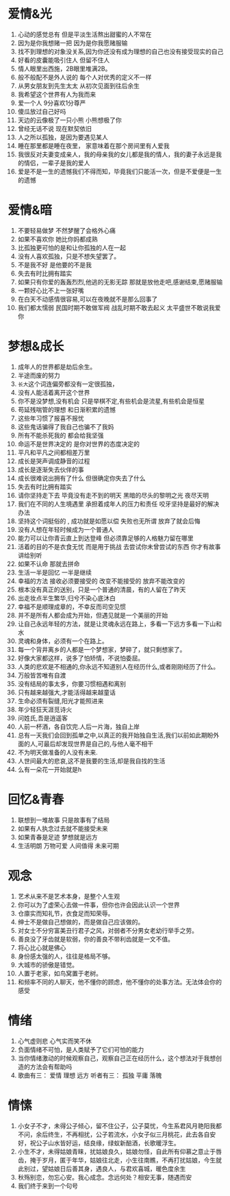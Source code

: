 # 爱情&光
1. 心动的感觉总有 但是平淡生活熬出甜蜜的人不常在
2. 因为是你我想赌一把 因为是你我愿赌服输
3. 找不到理想的对象没关系,因为你还没有成为理想的自己也没有接受现实的自己
4. 好看的皮囊能吸引住人 但留不住人
5. 情人眼里出西施，2B眼里堆满2B。
6. 般不般配不是外人说的 每个人对优秀的定义不一样
7. 从男女朋友到先生太太 从初次见面到往后余生
8. 我希望这个世界有人为我而来
9. 爱一个人 9分喜欢1分尊严
10. 傻瓜放过自己好吗
11. 天边的云像极了一只小熊 小熊想极了你
12. 曾经无话不说 现在默契依旧
13. 人之所以孤独，是因为要遇见某人
14. 睡在那里都是睡在夜里， 家意味着在那个房间里有人爱我
15. 我很反对夫妻变成亲人，我的母亲我的女儿都是我的情人，我的妻子永远是我的情侣，一辈子是我的爱人
16. 爱是不是一生的遗憾我们不得而知，毕竟我们只能活一次，但是不爱便是一生的遗憾


# 爱情&暗
1. 不要轻易做梦 不然梦醒了会格外心痛
2. 如果不喜欢你 她比你妈都成熟
3. 比孤独更可怕的是和让你孤独的人在一起
4. 没有人喜欢孤独，只是不想失望罢了。
5. 不是我不好 是他要的不是我
6. 失去有时比拥有踏实
7. 如果只有你爱的轰轰烈烈,他逃的无影无踪 那就是放他走吧,感谢结束,愿赌服输
8. 一颗好心比不上一张好嘴
9. 在白天不动感情很容易,可以在夜晚就不是那么回事了
10. 我们都太懦弱 民国时期不敢做军阀 战乱时期不敢去起义 太平盛世不敢说我爱你


# 梦想&成长
1. 成年人的世界都是劫后余生。
2. 半途而废的努力
3. `长大`这个词连偏旁都没有一定很孤独，
4. 没有人能活着离开这个世界
5. 你不是没梦想,没有机会 只是举棋不定,有些机会是流星,有些机会是恒星
6. 苟延残喘管的理想 和日渐积累的遗憾
7. 这些年习惯了报喜不报忧
8. 这些鬼话骗得了我自己也骗不了我妈
9. 所有不能杀死我的 都会给我坚强
10. 命运不是世界决定的 是你对世界的态度决定的
11. 平凡和平凡之间都相差万里 
12. 成长是哭声调成静音的过程
13. 成长是逐渐失去伙伴的事
14. 成长很难说出拥有了什么 但很确定你失去了什么
15. 失去有时比拥有踏实
16. 请你坚持走下去 毕竟没有走不到的明天 黑暗的尽头的黎明之光 夜尽天明
17. 我们在不同的人生境遇里 承担着成年人的压力和责任 咬牙坚持是最好的解决办法 
18. 坚持这个词挺俗的 , 成功就是如愿以偿 失败也无所谓 放弃了就会后悔
19. 没有人想在年轻时候成为一个普通人
20. 能力可以让你青云直上到达登峰 但必须靠足够的人格魅力留在哪里
21. 活着的目的不是衣食无忧 而是用于挑战 去尝试你未曾尝试的东西  你才有故事讲给别听
22. 如果不认命 那就去拼命
23. 生活一半是回忆 一半是继续
24. 幸福的方法 接收必须要接受的 改变不能接受的 放弃不能改变的
25. 根本没有真正的送别，只是一个普通的清晨，有的人留在了昨天
26. 出走妆点半生繁华,归兮不染心底沐白
27. 幸福不是顺理成章的，不幸反而司空见惯
28. 并不是所有人都会成为开始，但遇见就是一个美丽的开始
29. 让自己永远年轻的方法，就是让灵魂永远在路上，多看一下远方多看一下山和水
30. 灵魂和身体，必须有一个在路上。
31. 每一个背井离乡的人都是一个梦想家，梦碎了，就只剩想家了。
32. 好像大家都这样，说多了怕矫情，不说怕委屈。
33. 人类的悲欢是不相通的,你永远不知道别人在经历什么,或者刚刚经历了什么。
34. 万般皆苦唯有自渡
35. 没有结局的事太多，你要习惯相遇和离别
36. 只有越来越强大,才能活得越来越童话
37. 生命必须有裂缝,阳光才能照进来
38. 年少轻狂天涯觅诗火
39. 问姓氏,吾是逍遥客
40. 人前一杯酒，各自饮完.人后一片海，独自上岸
41. 总有一天我们会回到孤单之中,以真正的我开始独自生活,我们以前如此期盼外面的人,可最后却发现世界是自己的,与他人毫不相干
42. 不为明天做准备的人没有未来.
43. 人世间最大的悲哀,这不是我要的生活,却是我自找的生活
44. 么有一朵花一开始就是h



# 回忆&青春
1. 联想到一堆故事 只是故事有了结局
2. 如果有人执念过去就不能接受未来
3. 如果青春是足迹 梦想就是远方 
4. 生活明朗 万物可爱 人间值得 未来可期

# 观念
1. 艺术从来不是艺术本身，是整个人生观 
2. 你可以为了虚荣心去做一件事，但你也许会因此认识一个世界
3. 仓廪实而知礼节，衣食足而知荣辱。
4. 绅士不是做自己想做的，而是做自己应该做的。
5. 对女士不分穷富美丑行君子之风，对弱者不分男女老幼行举手之劳。
6. 善良没了牙齿就是软弱，你的善良不带利齿就是一文不值。
7. 将心比心就是佛心
8. 身份感太强的人，往往是格局不够。
9. 大城市的骄傲是错觉。
10. 人置于老家，如鸟窝置于老树。
11. 和频率不同的人聊天，他不懂你的顾虑，他不懂你的处事方法。无法体会你的感受

# 情绪
1. 心气虚则悲 心气实而笑不休
2. 负面情绪不可怕，是人类赋予了它们可怕的能力
3. 当你情绪激动的时候观察自己，观察自己正在经历什么，这个想法对于我想创造的方法会有帮助吗
4. 歌曲有三： 爱情 理想 远方 听者有三： 孤独 平庸 落魄

# 情愫
1. 小女子不才，未得公子倾心，留不住公子，公子莫忧，今生系君风月艳阳我都不问，余后终生，不再相扰，公子若流水，小女子似三月桃花，此去各自安好，祝公子山水皆好运，结良缘，绿蚁新醅酒，长歌暖浮生。
2. 小生不才，未得姑娘青睐，扰姑娘良久，姑娘勿怪，自此所有仰慕之意止于唇齿，掩于岁月，匿于年华，姑娘往北走，小生往南瞧，不再打扰姑娘，今生就此别过，望姑娘日后善其身，遇良人，与君欢喜城，暖色度余生
3. 秋殇别恋，勿忘心安。我心成念。念远何处？相安无事，随遇而安
4. 我们终于来到一个句号
